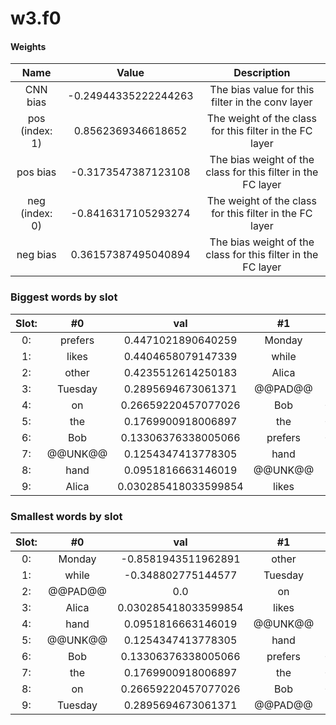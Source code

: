 # w3.f0
#### Weights
Name | Value | Description
:--: | :--: | :--:
CNN bias | -0.24944335222244263 | The bias value for this filter in the conv layer
pos (index: 1) | 0.8562369346618652| The weight of the class for this filter in the FC layer
pos bias | -0.3173547387123108| The bias weight of the class for this filter in the FC layer
neg (index: 0) | -0.8416317105293274| The weight of the class for this filter in the FC layer
neg bias | 0.36157387495040894| The bias weight of the class for this filter in the FC layer
### Biggest words by slot
Slot: |#0 | val | #1 | val | #2 | val
:--: | :--: | :--: | :--: | :--: | :--: | :--:
0: | prefers | 0.4471021890640259 | Monday | 2.829667568206787 | while | 4.306813716888428
1: | likes | 0.4404658079147339 | while | 1.445967435836792 | Monday | 3.3745248317718506
2: | other | 0.4235512614250183 | Alica | 0.12423217296600342 | Alica | 2.273547649383545
3: | Tuesday | 0.2895694673061371 | @@PAD@@ | 0.0 | the | 0.5870063900947571
4: | on | 0.26659220457077026 | Bob | -0.24652521312236786 | prefers | 0.18256324529647827
5: | the | 0.1769900918006897 | the | -0.24820995330810547 | Tuesday | 0.05658888816833496
6: | Bob | 0.13306376338005066 | prefers | -0.31565093994140625 | @@PAD@@ | 0.0
7: | @@UNK@@ | 0.1254347413778305 | hand | -0.4674971103668213 | on | -1.2482688426971436
8: | hand | 0.0951816663146019 | @@UNK@@ | -0.6816399693489075 | Bob | -1.5344940423965454
9: | Alica | 0.030285418033599854 | likes | -0.936643123626709 | hand | -1.6913264989852905
### Smallest words by slot
Slot: |#0 | val | #1 | val | #2 | val
:--: | :--: | :--: | :--: | :--: | :--: | :--:
0: | Monday | -0.8581943511962891 | other | -2.169705390930176 | @@UNK@@ | -2.3976290225982666
1: | while | -0.348802775144577 | Tuesday | -1.4786055088043213 | other | -2.1292591094970703
2: | @@PAD@@ | 0.0 | on | -1.1136451959609985 | likes | -2.0646839141845703
3: | Alica | 0.030285418033599854 | likes | -0.936643123626709 | hand | -1.6913264989852905
4: | hand | 0.0951816663146019 | @@UNK@@ | -0.6816399693489075 | Bob | -1.5344940423965454
5: | @@UNK@@ | 0.1254347413778305 | hand | -0.4674971103668213 | on | -1.2482688426971436
6: | Bob | 0.13306376338005066 | prefers | -0.31565093994140625 | @@PAD@@ | 0.0
7: | the | 0.1769900918006897 | the | -0.24820995330810547 | Tuesday | 0.05658888816833496
8: | on | 0.26659220457077026 | Bob | -0.24652521312236786 | prefers | 0.18256324529647827
9: | Tuesday | 0.2895694673061371 | @@PAD@@ | 0.0 | the | 0.5870063900947571
